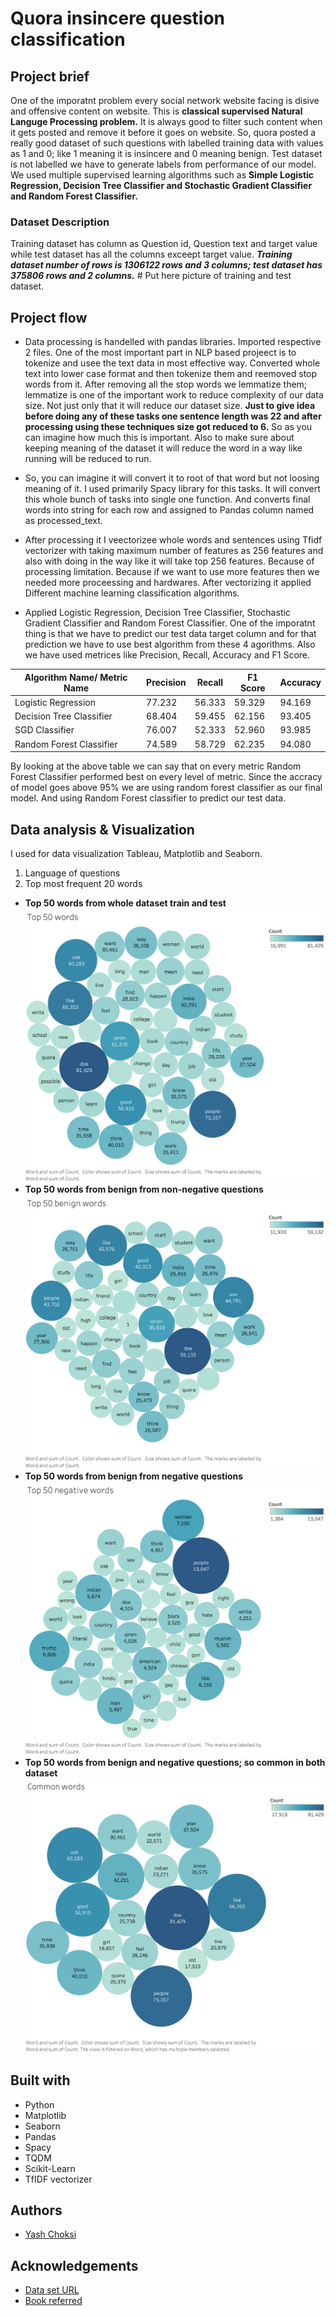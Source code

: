 # Quora insincere question classification

## Project brief
One of the imporatnt problem every social network website facing is disive and offensive content on website. This is **classical supervised Natural Languge Processing problem.** It is always good to filter such content when it gets posted and remove it before it goes on website. So, quora posted a really good dataset of such questions with labelled training data with values as 1 and 0; like 1 meaning it is insincere and 0 meaning benign. Test dataset is not labelled we have to generate labels from performance of our model. We used multiple supervised learning algorithms such as **Simple Logistic Regression, Decision Tree Classifier and Stochastic Gradient Classifier and Random Forest Classifier.**

### Dataset Description
Training dataset has column as Question id, Question text and target value while test dataset has all the columns exceept target value. ***Training dataset number of rows is 1306122 rows and 3 columns; test dataset has 375806 rows and 2 columns.*** # Put here picture of training and test dataset.

## Project flow
* Data processing is handelled with pandas libraries. Imported respective 2 files. One of the most important part in NLP based projeect is to tokenize and usee the text data in most effective way. Converted whole text into lower case format and then tokenize them and reemoved stop words from it. After removing all the stop words we lemmatize them; lemmatize is one of the important work to reduce complexity of our data size. Not just only that it will reduce our dataset size. **Just to give idea before doing any of these tasks one sentence length was 22 and after processing using these techniques size got reduced to 6.** So as you can imagine how much this is important. Also to make sure about keeping meaning of the dataset it will reduce the word in a way like running will be reduced to run. 
* So, you can imagine it will convert it to root of that word but not loosing meaning of it. I used primarily Spacy library for this tasks. It will convert this whole bunch of tasks into single one function. And converts final words into string for each row and assigned to Pandas column named as processed_text.

* After processing it I veectorizee whole words and sentences using Tfidf vectorizer with taking maximum number of features as 256 features and also with doing in the way like it will take top 256 features. Because of processing limitation. Because if we want to use more features then we needed more proceessing and hardwares. After vectorizing it applied Different machine learning classification algorithms.

* Applied Logistic Regression, Decision Tree Classifier, Stochastic Gradient Classifier and Random Forest Classifier. One of the imporatnt thing is that we have to predict our test data target column and for that prediction we have to use best algorithm from these 4 agorithms. Also we have used metrices like Precision, Recall, Accuracy and F1 Score.

| Algorithm Name/ Metric Name | Precision     | Recall        | F1 Score      | Accuracy      |      
| --------------------------- | ------------- | ------------- | ------------- | ------------- |
| Logistic Regression         | 77.232        | 56.333        | 59.329        | 94.169        |
| Decision Tree Classifier    | 68.404        | 59.455        | 62.156        | 93.405        | 
| SGD Classifier              | 76.007        | 52.333        | 52.960        | 93.985        |
| Random Forest Classifier    | 74.589        | 58.729        | 62.235        | 94.080        |

By looking at the above table we can say that on every metric Random Forest Classifier performed best on every level of metric. Since the accracy of model goes above 95% we are using random forest classifier as our final model. And using Random Forest classifier to predict our test data. 

## Data analysis & Visualization
I used for data visualization Tableau, Matplotlib and Seaborn.
1. Language of questions
2. Top most frequent 20 words

* **Top 50 words from whole dataset train and test**
![Solar panel in residential and non-residential](./Visualization/top50words.png)
* **Top 50 words from benign from non-negative questions**
![Solar panel in residential and non-residential](./Visualization/top50benign.png)
* **Top 50 words from benign from negative questions**
![Solar panel in residential and non-residential](./Visualization/top50negative.png)
* **Top 50 words from benign and negative questions; so common in both dataset**
![Solar panel in residential and non-residential](./Visualization/commonWords.png)

## Built with
* Python
* Matplotlib
* Seaborn
* Pandas
* Spacy
* TQDM
* Scikit-Learn
* TfIDF vectorizer

## Authors
* [Yash Choksi](https://www.linkedin.com/in/choksiyash/)

## Acknowledgements
* [Data set URL](https://www.kaggle.com/c/quora-insincere-questions-classification)
* [Book referred](https://www.amazon.com/Hands-Machine-Learning-Scikit-Learn-TensorFlow/dp/1491962291)
